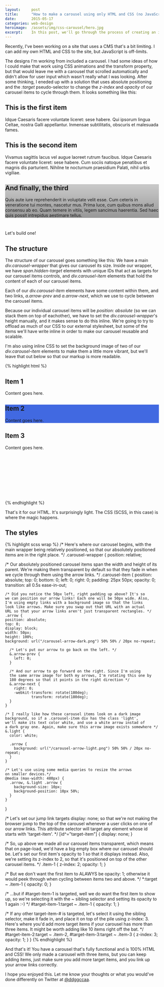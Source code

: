 ```yaml
---
layout:     post
title:      "How to make a carousel using only HTML and CSS (no JavaScript required!)"
date:       2015-05-17
categories: web-design
heroimage:  /assets/img/css-carousel/hero.jpg
excerpt:    In this post, we'll go through the process of creating an interactive, user-controller carousel that uses only HTML and CSS. No JavaScript needed!
---
```


Recently, I've been working on a site that uses a CMS that's a bit limiting. I can add my own HTML and CSS to the site, but JavaScript is off-limits.

The designs I'm working from included a carousel. I had some ideas of how I could make that work using CSS animations and the transform property, but that would leave me with a carousel that scrolled automatically and didn't allow for user input which wasn't really what I was looking. After some thinking, I eneded up with a solution that uses absolute positioning and the *:target* pseudo-selector to change the *z-index* and *opacity* of our carousel items to cycle through them. It looks something like this:

<div class="carousel-wrapper" style="height: 400px;">
  <span class="hidden-target" id="target-item-1"></span>
  <span class="hidden-target" id="target-item-2"></span>
  <span class="hidden-target" id="target-item-3"></span>
  <div class="carousel-item item-1 light" style="background: url(/assets/img/css-carousel/soccer.jpg) 50% 50% / cover;">
    <h2>This is the first item</h2>
    <p>Idque Caesaris facere voluntate liceret: sese habere. Qui ipsorum lingua Celtae, nostra Galli appellantur. Inmensae subtilitatis, obscuris et malesuada fames.</p>
    <a class="arrow arrow-prev" href="#target-item-3"></a>
    <a class="arrow arrow-next" href="#target-item-2"></a>
  </div>
  <div class="carousel-item item-2">
    <h2>This is the second item</h2>
    <p>Vivamus sagittis lacus vel augue laoreet rutrum faucibus. Idque Caesaris facere voluntate liceret: sese habere. Cum sociis natoque penatibus et magnis dis parturient. Nihilne te nocturnum praesidium Palati, nihil urbis vigiliae.</p>
    <a class="arrow arrow-prev" href="#target-item-1"></a>
    <a class="arrow arrow-next" href="#target-item-3"></a>
  </div>
  <div class="carousel-item item-3 light" style="background: linear-gradient(to bottom, rgba(0,0,0,0.2), rgba(0,0,0,0.4)), url(/assets/img/css-carousel/harbor.jpg) 50% 50% / cover;">
    <h2>And finally, the third</h2>
    <p>Quis aute iure reprehenderit in voluptate velit esse. Cum ceteris in veneratione tui montes, nascetur mus. Prima luce, cum quibus mons aliud  consensu ab eo. Quam temere in vitiis, legem sancimus haerentia. Sed haec quis possit intrepidus aestimare tellus.</p>
    <a class="arrow arrow-prev" href="#target-item-2"></a>
    <a class="arrow arrow-next" href="#target-item-1"></a>
  </div>
</div>

Let's build one!

## The structure

The structure of our carousel goes something like this: We have a main *div.carousel-wrapper* that gives our carousel its size. Inside our wrapper, we have *span.hidden-target* elements with unique IDs that act as targets for our carousel items controls, and *div.carousel-item* elements that hold the content of each of our carousel items.

Each of our *div.carousel-item* elements have some content within them, and two links, *a.arrow-prev* and *a.arrow-next*, which we use to cycle between the carousel items.

Because our individual carousel items will be *position: absolute* (so we can stack them on top of eachother), we have to set the *div.carousel-wrapper*'s height manually, and it makes sense to do this inline. We're going to try to offload as much of our CSS to our external stylesheet, but some of the items we'll have write inline in order to make our carousel reusable and scalable.

I'm also using inline CSS to set the background image of two of our *div.carousel-item* elements to make them a little more vibrant, but we'll leave that out below so that our markup is more readable.

{% highlight html %}
<!--Here's our main wrapper.
Since our carousel items get their size from their parent,
we have to specify its height.-->
<div class="carousel-wrapper" style="height: 400px;">
  <!--The carousel uses regular links to cycle through each item.
  The links actually target these display: none; spans so our page doesn't 
  jump like it normally would when using jump links.-->
  <span id="target-item-1"></span>
  <span id="target-item-2"></span>
  <span id="target-item-3"></span>
  <!--Here are our carousel items.
  Each has a 'carousel-item' class, which we use for shared styling
  and an item-# class, which we use to control its opacity
  depending on which target-item-# is currently targeted-->
  <div class="carousel-item item-1">
    <!--We can add any content in here, just make sure that
    your .carousel-wrapper is big enough to hold all the content.-->
    <h2>Item 1</h2>
    <p>Content goes here.</p>
    <!--Here are the links that control the carousel! Make sure
    the href of each one is pointing to the right target-item-#
    so that the carousel cycles in sequence.-->
    <a class="arrow arrow-prev" href="#target-item-3"></a>
    <a class="arrow arrow-next" href="#target-item-2"></a>
  </div>
  <!--And here are a couple more carousel items so that
  we have some content to scroll to. Notice the 'light' class?
  Royal blue is a pretty dark background color, so we'll add a CSS
  rule to make the text white if a carousel item has this class-->
  <div class="carousel-item item-2 light" style="background-color: royalblue;">
    <h2>Item 2</h2>
    <p>Content goes here.</p>
    <a class="arrow arrow-prev" href="#target-item-1"></a>
    <a class="arrow arrow-next" href="#target-item-3"></a>
  </div>
  <div class="carousel-item item-3">
    <h2>Item 3</h2>
    <p>Content goes here.</p>
    <a class="arrow arrow-prev" href="#target-item-2"></a>
    <a class="arrow arrow-next" href="#target-item-1"></a>
  </div>
</div>
{% endhighlight %}

That's it for our HTML. It's surprisingly light. The CSS (SCSS, in this case) is where the magic happens.

## The styles

{% highlight scss wrap %}
/* Here's where our carousel begins, with the main wrapper being
relatively positioned, so that our absolutely positioned items are
in the right place. */
.carousel-wrapper {
  position: relative;

  /* Our absolutely positioned carousel items span the width and
  height of its parent. We're making them transparent by default so
  that they fade in when we cycle through them using the arrow links. */
  .carousel-item {
    position: absolute;
    top: 0;
    bottom: 0;
    left: 0;
    right: 0;
    padding: 25px 50px;
    opacity: 0;
    transition: all 0.5s ease-in-out;

    /* Did you notice the 50px left, right padding up above? It's so
    we can position our arrow links! Each one will be 50px wide. Also,
    I'm using empty links with a background image so that the links
    look like arrows. Make sure you swap out that URL with an actual
    URL so that your arrow links aren't just transparent rectangles. */
    .arrow {
    position: absolute;
    top: 0;
    display: block;
    width: 50px;
    height: 100%;
    background: url("/carousel-arrow-dark.png") 50% 50% / 20px no-repeat;

      /* Let's put our arrow to go back on the left. */
      &.arrow-prev {
        left: 0;
      }

      /* And our arrow to go forward on the right. Since I'm using
      the same arrow image for both my arrows, I'm rotating this one by
      180 degrees so that it points in the right direction */
      &.arrow-next {
        right: 0;
        -webkit-transform: rotate(180deg);
                transform: rotate(180deg);
      }
    }

    /* I really like how these carousel items look on a dark image
    background, so if a .carousel-item div has the class 'light',
    we'll make its text color white, and use a white arrow instad of
    a dark gray one. Again, make sure this arrow image exists somewhere */
    &.light {
      color: white;

      .arrow {
        background: url("/carousel-arrow-light.png") 50% 50% / 20px no-repeat;
      }
    }

    /* Let's use using some media queries to resize the arrows 
    on smaller devices.*/
    @media (max-width: 480px) {
      .arrow, &.light .arrow {
        background-size: 10px;
        background-position: 10px 50%;
      }
    }
  }

  /* Let's set our jump link targets display: none; so that we're not
  making the browser jump to the top of the carousel whenever a user
  clicks on one of our arrow links. This attribute selector will target
  any element whose id starts with 'target-item'. */
  [id^="target-item"] {
    display: none;
  }

  /* So, up above we made all our carousel items transparent, which means
  that on page-load, we'd have a big empty box where our carousel should be.
  Let's set our first item's opacity to 1 so that it displays instead. Also,
  we're setting its z-index to 2, so that it's positioned on top of the
  other carousel items. */
  .item-1 {
    z-index: 2;
    opacity: 1;
  }

  /* But we don't want the first item to ALAWYS be opacity: 1; otherwise
  it would peek through when cycling between items two and above. */
  *:target ~ .item-1 {
    opacity: 0;
  }

  /* ...but if #target-item-1 is targeted, well we do want the first item
  to show up, so we're selecting it with the ~ sibling selector and
  setting its opacity to 1 again :-) */
  #target-item-1:target ~ .item-1 {
    opacity: 1;
  }

  /* If any other target-item-# is targeted, let's select it using the sibling
  selector, make it fade in, and place it on top of the pile using z-index: 3.
  Here's where you'd add more target items if your carousel has more than three
  items. It might be worth adding like 10 items right off the bat. */
  #target-item-2:target ~ .item-2, #target-item-3:target ~ .item-3 {
    z-index: 3;
    opacity: 1;
  }
}
{% endhighlight %}

And that's it! You have a carousel that's fully functional and is 100% HTML and CSS! We only made a carousel with three items, but you can keep adding items, just make sure you add more target items, and you link up your arrow links correctly.

I hope you enjoyed this. Let me know your thoughts or what you would've done differently on Twitter at [@ddggccaa](https://twitter.com/ddggccaa).